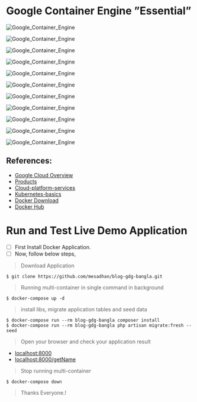 # Google Container Engine ”Essential”

![Google_Container_Engine](./slide/Slide1.PNG)

![Google_Container_Engine](./slide/Slide2.PNG)

![Google_Container_Engine](./slide/Slide3.PNG)

![Google_Container_Engine](./slide/Slide4.PNG)

![Google_Container_Engine](./slide/Slide5.PNG)

![Google_Container_Engine](./slide/Slide6.PNG)

![Google_Container_Engine](./slide/Slide7.PNG)

![Google_Container_Engine](./slide/Slide8.PNG)

![Google_Container_Engine](./slide/Slide9.PNG)

![Google_Container_Engine](./slide/Slide10.PNG)

![Google_Container_Engine](./slide/Slide12.PNG)

## References:
- [Google Cloud Overview](https://cloud.google.com/docs/overview)
- [Products](https://cloud.google.com/products)
- [Cloud-platform-services](https://cloud.google.com/docs/overview/cloud-platform-services)
- [Kubernetes-basics](https://kubernetes.io/docs/tutorials/kubernetes-basics)
- [Docker Download](https://www.docker.com/products/docker-desktop)
- [Docker Hub](https://cloud.docker.com)
 



#  Run and Test Live Demo Application

- [ ] First Install Docker Application.
- [ ] Now, follow below steps,

> Download Application

    $ git clone https://github.com/mesadhan/blog-gdg-bangla.git

> Running multi-container in single command in background

    $ docker-compose up -d
    
> install libs, migrate application tables and seed data

    $ docker-compose run --rm blog-gdg-bangla composer install
    $ docker-compose run --rm blog-gdg-bangla php artisan migrate:fresh --seed


 
>  Open your browser and check your application result
- [localhost:8000](http://localhost:8000)
- [localhost:8000/getName](http://localhost:8000/getName)


>  Stop running multi-container
    
    $ docker-compose down


> Thanks Everyone.!